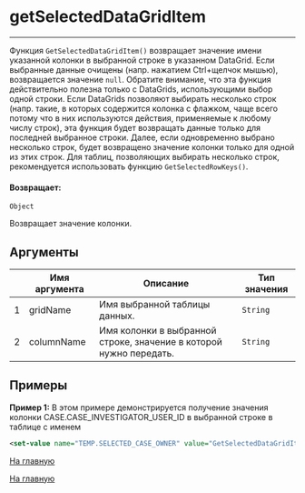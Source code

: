 #  getSelectedDataGridItem

---

Функция `GetSelectedDataGridItem()` возвращает значение имени указанной колонки в выбранной строке в указанном DataGrid.
Если выбранные данные очищены (напр. нажатием Ctrl+щелчок мышью), возвращается значение `null`.
Обратите внимание, что эта функция действительно полезна только с DataGrids, использующими выбор одной строки.
Если DataGrids позволяют выбирать несколько строк (напр. такие, в которых содержится колонка с флажком, чаще всего
потому что в них используются действия, применяемые к любому числу строк), эта функция будет возвращать данные только
для последней выбранное строки.
Далее, если одновременно выбрано несколько строк, будет возвращено значение колонки только для одной из этих строк.
Для таблиц, позволяющих выбирать несколько строк, рекомендуется использовать функцию `GetSelectedRowKeys()`.

#### Возвращает:

`Object`

Возвращает значение колонки.

## Аргументы

|  | Имя аргумента | Описание | Тип значения |
| --- | --- | --- | --- |
| 1 | gridName | Имя выбранной таблицы данных. | `String` |
| 2 | columnName | Имя колонки в выбранной строке, значение в которой нужно передать. | `String` |

## Примеры

**Пример 1:** В этом примере демонстрируется получение значения колонки CASE.CASE_INVESTIGATOR_USER_ID в выбранной строке в таблице с именем
```xml
<set-value name="TEMP.SELECTED_CASE_OWNER" value="GetSelectedDataGridItem('CASE.GRID', 'CASE.CASE_INVESTIGATOR_USER_ID')"/>
```



[На главную](./ecmfunctions/)

[На главную](./)